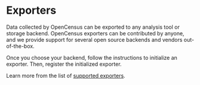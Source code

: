 # Exporters

Data collected by OpenCensus can be exported to any analysis tool or storage backend. OpenCensus exporters can be contributed by anyone, and we provide support for several open source backends and vendors out-of-the-box.

Once you choose your backend, follow the instructions to initialize an exporter. Then, register the initialized exporter.  


Learn more from the list of [supported exporters](supported-exporters/).

